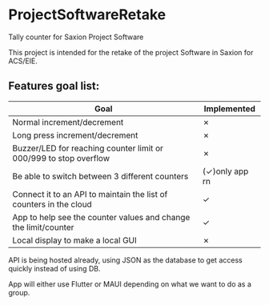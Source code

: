 # ProjectSoftwareRetake
Tally counter for Saxion Project Software

This project is intended for the retake of the project Software in Saxion for ACS/EIE.

## Features goal list:
| Goal                                                       | Implemented |
|------------------------------------------------------------|-------------|
| Normal increment/decrement                                 | ✗         |
| Long press increment/decrement                             | ✗         |
| Buzzer/LED for reaching counter limit or 000/999 to stop overflow | ✗         |
| Be able to switch between 3 different counters             | (✓)only app rn         |
| Connect it to an API to maintain the list of counters in the cloud | ✓         |
| App to help see the counter values and change the limit/counter | ✓        |
| Local display to make a local GUI                          | ✗         |



API is being hosted already, using JSON as the database to get access quickly instead of using DB.

App will either use Flutter or MAUI depending on what we want to do as a group.


